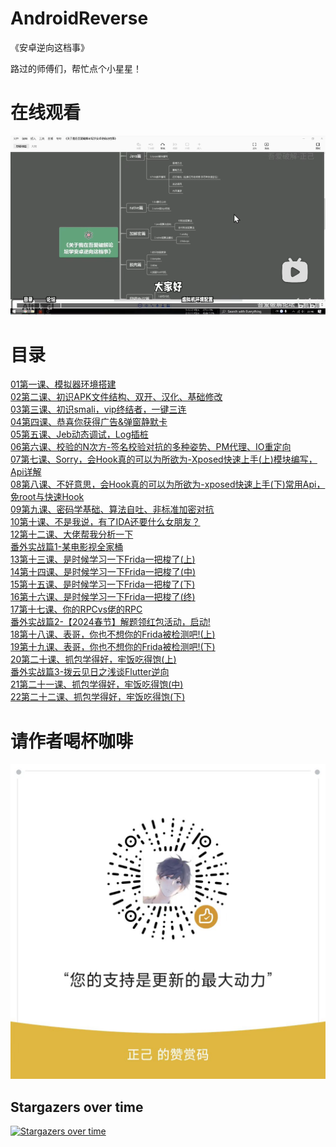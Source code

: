 # AndroidReverse
《安卓逆向这档事》


路过的师傅们，帮忙点个小星星！
# 在线观看

[![](_assets/9fa626afac76ce38386a510dc71a78682196.webp)](https://www.bilibili.com/video/BV1wT411N7sV/)

# 目录

[01第一课、模拟器环境搭建](https://github.com/ZJ595/AndroidReverse/blob/main/Article/01%E7%AC%AC%E4%B8%80%E8%AF%BE%E3%80%81%E6%A8%A1%E6%8B%9F%E5%99%A8%E7%8E%AF%E5%A2%83%E6%90%AD%E5%BB%BA.md)  
[02第二课、初识APK文件结构、双开、汉化、基础修改](https://github.com/ZJ595/AndroidReverse/blob/main/Article/02%E7%AC%AC%E4%BA%8C%E8%AF%BE%E3%80%81%E5%88%9D%E8%AF%86APK%E6%96%87%E4%BB%B6%E7%BB%93%E6%9E%84%E3%80%81%E5%8F%8C%E5%BC%80%E3%80%81%E6%B1%89%E5%8C%96%E3%80%81%E5%9F%BA%E7%A1%80%E4%BF%AE%E6%94%B9.md)  
[03第三课、初识smali，vip终结者，一键三连](https://github.com/ZJ595/AndroidReverse/blob/main/Article/03%E7%AC%AC%E4%B8%89%E8%AF%BE%E3%80%81%E5%88%9D%E8%AF%86smali%EF%BC%8Cvip%E7%BB%88%E7%BB%93%E8%80%85%EF%BC%8C%E4%B8%80%E9%94%AE%E4%B8%89%E8%BF%9E.md)  
[04第四课、恭喜你获得广告&弹窗静默卡](https://github.com/ZJ595/AndroidReverse/blob/main/Article/04%E7%AC%AC%E5%9B%9B%E8%AF%BE%E3%80%81%E6%81%AD%E5%96%9C%E4%BD%A0%E8%8E%B7%E5%BE%97%E5%B9%BF%E5%91%8A%26%E5%BC%B9%E7%AA%97%E9%9D%99%E9%BB%98%E5%8D%A1.md)  
[05第五课、Jeb动态调试，Log插桩](https://github.com/ZJ595/AndroidReverse/blob/main/Article/05%E7%AC%AC%E4%BA%94%E8%AF%BE%E3%80%81Jeb%E5%8A%A8%E6%80%81%E8%B0%83%E8%AF%95%EF%BC%8CLog%E6%8F%92%E6%A1%A9.md)  
[06第六课、校验的N次方-签名校验对抗的多种姿势、PM代理、IO重定向](https://github.com/ZJ595/AndroidReverse/blob/main/Article/06%E7%AC%AC%E5%85%AD%E8%AF%BE%E3%80%81%E6%A0%A1%E9%AA%8C%E7%9A%84N%E6%AC%A1%E6%96%B9-%E7%AD%BE%E5%90%8D%E6%A0%A1%E9%AA%8C%E5%AF%B9%E6%8A%97%E7%9A%84%E5%A4%9A%E7%A7%8D%E5%A7%BF%E5%8A%BF%E3%80%81PM%E4%BB%A3%E7%90%86%E3%80%81IO%E9%87%8D%E5%AE%9A%E5%90%91.md)  
[07第七课、Sorry，会Hook真的可以为所欲为-Xposed快速上手(上)模块编写，Api详解](https://github.com/ZJ595/AndroidReverse/blob/main/Article/07%E7%AC%AC%E4%B8%83%E8%AF%BE%E3%80%81Sorry%EF%BC%8C%E4%BC%9AHook%E7%9C%9F%E7%9A%84%E5%8F%AF%E4%BB%A5%E4%B8%BA%E6%89%80%E6%AC%B2%E4%B8%BA-Xposed%E5%BF%AB%E9%80%9F%E4%B8%8A%E6%89%8B(%E4%B8%8A)%E6%A8%A1%E5%9D%97%E7%BC%96%E5%86%99%EF%BC%8CApi%E8%AF%A6%E8%A7%A3.md)  
[08第八课、不好意思，会Hook真的可以为所欲为-xposed快速上手(下)常用Api，免root与快速Hook](https://github.com/ZJ595/AndroidReverse/blob/main/Article/08%E7%AC%AC%E5%85%AB%E8%AF%BE%E3%80%81%E4%B8%8D%E5%A5%BD%E6%84%8F%E6%80%9D%EF%BC%8C%E4%BC%9AHook%E7%9C%9F%E7%9A%84%E5%8F%AF%E4%BB%A5%E4%B8%BA%E6%89%80%E6%AC%B2%E4%B8%BA-xposed%E5%BF%AB%E9%80%9F%E4%B8%8A%E6%89%8B(%E4%B8%8B)%E5%B8%B8%E7%94%A8Api%EF%BC%8C%E5%85%8Droot%E4%B8%8E%E5%BF%AB%E9%80%9FHook.md)  
[09第九课、密码学基础、算法自吐、非标准加密对抗](https://github.com/ZJ595/AndroidReverse/blob/main/Article/09%E7%AC%AC%E4%B9%9D%E8%AF%BE%E3%80%81%E5%AF%86%E7%A0%81%E5%AD%A6%E5%9F%BA%E7%A1%80%E3%80%81%E7%AE%97%E6%B3%95%E8%87%AA%E5%90%90%E3%80%81%E9%9D%9E%E6%A0%87%E5%87%86%E5%8A%A0%E5%AF%86%E5%AF%B9%E6%8A%97.md)  
[10第十课、不是我说，有了IDA还要什么女朋友？](https://github.com/ZJ595/AndroidReverse/blob/main/Article/10%E7%AC%AC%E5%8D%81%E8%AF%BE%E3%80%81%E4%B8%8D%E6%98%AF%E6%88%91%E8%AF%B4%EF%BC%8C%E6%9C%89%E4%BA%86IDA%E8%BF%98%E8%A6%81%E4%BB%80%E4%B9%88%E5%A5%B3%E6%9C%8B%E5%8F%8B%EF%BC%9F.md)  
[12第十二课、大佬帮我分析一下](https://github.com/ZJ595/AndroidReverse/blob/main/Article/12%E7%AC%AC%E5%8D%81%E4%BA%8C%E8%AF%BE%E3%80%81%E5%A4%A7%E4%BD%AC%E5%B8%AE%E6%88%91%E5%88%86%E6%9E%90%E4%B8%80%E4%B8%8B.md)  
[番外实战篇1-某电影视全家桶](https://github.com/ZJ595/AndroidReverse/blob/main/Article/%E7%95%AA%E5%A4%96%E5%AE%9E%E6%88%98%E7%AF%871-%E6%9F%90%E7%94%B5%E5%BD%B1%E8%A7%86%E5%85%A8%E5%AE%B6%E6%A1%B6.md)  
[13第十三课、是时候学习一下Frida一把梭了(上)](https://github.com/ZJ595/AndroidReverse/blob/main/Article/13%E7%AC%AC%E5%8D%81%E4%B8%89%E8%AF%BE%E3%80%81%E6%98%AF%E6%97%B6%E5%80%99%E5%AD%A6%E4%B9%A0%E4%B8%80%E4%B8%8BFrida%E4%B8%80%E6%8A%8A%E6%A2%AD%E4%BA%86(%E4%B8%8A).md)  
[14第十四课、是时候学习一下Frida一把梭了(中)](https://github.com/ZJ595/AndroidReverse/blob/main/Article/14%E7%AC%AC%E5%8D%81%E5%9B%9B%E8%AF%BE%E3%80%81%E6%98%AF%E6%97%B6%E5%80%99%E5%AD%A6%E4%B9%A0%E4%B8%80%E4%B8%8BFrida%E4%B8%80%E6%8A%8A%E6%A2%AD%E4%BA%86(%E4%B8%AD).md)  
[15第十五课、是时候学习一下Frida一把梭了(下)](https://github.com/ZJ595/AndroidReverse/blob/main/Article/15%E7%AC%AC%E5%8D%81%E4%BA%94%E8%AF%BE%E3%80%81%E6%98%AF%E6%97%B6%E5%80%99%E5%AD%A6%E4%B9%A0%E4%B8%80%E4%B8%8BFrida%E4%B8%80%E6%8A%8A%E6%A2%AD%E4%BA%86(%E4%B8%8B).md)  
[16第十六课、是时候学习一下Frida一把梭了(终)](https://github.com/ZJ595/AndroidReverse/blob/main/Article/16%E7%AC%AC%E5%8D%81%E5%85%AD%E8%AF%BE%E3%80%81%E6%98%AF%E6%97%B6%E5%80%99%E5%AD%A6%E4%B9%A0%E4%B8%80%E4%B8%8BFrida%E4%B8%80%E6%8A%8A%E6%A2%AD%E4%BA%86(%E7%BB%88).md)  
[17第十七课、你的RPCvs佬的RPC](https://github.com/ZJ595/AndroidReverse/blob/main/Article/17%E7%AC%AC%E5%8D%81%E4%B8%83%E8%AF%BE.%E4%BD%A0%E7%9A%84RPCvs%E4%BD%AC%E7%9A%84RPC.md)  
[番外实战篇2-【2024春节】解题领红包活动，启动!](https://github.com/ZJ595/AndroidReverse/blob/main/Article/%E7%95%AA%E5%A4%96%E5%AE%9E%E6%88%98%E7%AF%872-%E3%80%902024%E6%98%A5%E8%8A%82%E3%80%91%E8%A7%A3%E9%A2%98%E9%A2%86%E7%BA%A2%E5%8C%85%E6%B4%BB%E5%8A%A8%EF%BC%8C%E5%90%AF%E5%8A%A8!.md)  
[18第十八课、表哥，你也不想你的Frida被检测吧!(上)](https://github.com/ZJ595/AndroidReverse/blob/main/Article/18%E7%AC%AC%E5%8D%81%E5%85%AB%E8%AF%BE%E3%80%81%E8%A1%A8%E5%93%A5%EF%BC%8C%E4%BD%A0%E4%B9%9F%E4%B8%8D%E6%83%B3%E4%BD%A0%E7%9A%84Frida%E8%A2%AB%E6%A3%80%E6%B5%8B%E5%90%A7!(%E4%B8%8A).md)  
[19第十九课、表哥，你也不想你的Frida被检测吧!(下)](https://github.com/ZJ595/AndroidReverse/blob/main/Article/19%E7%AC%AC%E5%8D%81%E4%B9%9D%E8%AF%BE%E3%80%81%E8%A1%A8%E5%93%A5%EF%BC%8C%E4%BD%A0%E4%B9%9F%E4%B8%8D%E6%83%B3%E4%BD%A0%E7%9A%84Frida%E8%A2%AB%E6%A3%80%E6%B5%8B%E5%90%A7!(%E4%B8%8B).md)  
[20第二十课、抓包学得好，牢饭吃得饱(上)](https://github.com/ZJ595/AndroidReverse/blob/main/Article/20%E7%AC%AC%E4%BA%8C%E5%8D%81%E8%AF%BE%E3%80%81%E6%8A%93%E5%8C%85%E5%AD%A6%E5%BE%97%E5%A5%BD%EF%BC%8C%E7%89%A2%E9%A5%AD%E5%90%83%E5%BE%97%E9%A5%B1(%E4%B8%8A).md)  
[番外实战篇3-拨云见日之浅谈Flutter逆向](https://github.com/ZJ595/AndroidReverse/blob/main/Article/%E7%95%AA%E5%A4%96%E5%AE%9E%E6%88%98%E7%AF%873-%E6%8B%A8%E4%BA%91%E8%A7%81%E6%97%A5%E4%B9%8B%E6%B5%85%E8%B0%88Flutter%E9%80%86%E5%90%91.md)  
[21第二十一课、抓包学得好，牢饭吃得饱(中)](https://github.com/ZJ595/AndroidReverse/blob/main/Article/23%E7%AC%AC%E4%BA%8C%E5%8D%81%E4%B8%80%E8%AF%BE%E3%80%81%E6%8A%93%E5%8C%85%E5%AD%A6%E5%BE%97%E5%A5%BD%EF%BC%8C%E7%89%A2%E9%A5%AD%E5%90%83%E5%BE%97%E9%A5%B1(%E4%B8%AD).md)  
[22第二十二课、抓包学得好，牢饭吃得饱(下)](https://github.com/ZJ595/AndroidReverse/blob/main/Article/24%E7%AC%AC%E4%BA%8C%E5%8D%81%E4%BA%8C%E8%AF%BE%E3%80%81%E6%8A%93%E5%8C%85%E6%8A%93%E5%BE%97%E5%A5%BD%EF%BC%8C%E7%89%A2%E9%A5%AD%E5%90%83%E5%BE%97%E9%A5%B1(%E4%B8%8B).md)  


# 请作者喝杯咖啡
![图片](Article/_assets_23/微信图片_20240916205905.jpg)  

## Stargazers over time

[![Stargazers over time](https://starchart.cc/ZJ595/AndroidReverse.svg)](https://starchart.cc/ZJ595/AndroidReverse)


